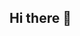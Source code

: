  ## Hi there 👋
                   
<!--                     
**VietNamNode/VietNamNode** is a ✨ _spec   ia  l_  ✨ reposi t ory be cau se its `README. md` (this file) appears on your GitHub profile.   
 
Here are some ideas to get you started: 

- 🔭 I’m currently working on ...
- 🌱 I’m currently learning ...
- 👯 I’m looking to collaborate on ...
- 🤔 I’m looking for help with ...
- 💬 Ask me about ...
- 📫 How to reach me: ...
- 😄 Pronouns: ...
- ⚡ Fun fact: ...
-->
